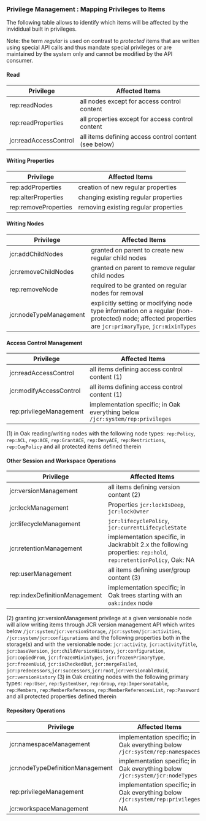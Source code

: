 <!--
   Licensed to the Apache Software Foundation (ASF) under one or more
   contributor license agreements.  See the NOTICE file distributed with
   this work for additional information regarding copyright ownership.
   The ASF licenses this file to You under the Apache License, Version 2.0
   (the "License"); you may not use this file except in compliance with
   the License.  You may obtain a copy of the License at

       http://www.apache.org/licenses/LICENSE-2.0

   Unless required by applicable law or agreed to in writing, software
   distributed under the License is distributed on an "AS IS" BASIS,
   WITHOUT WARRANTIES OR CONDITIONS OF ANY KIND, either express or implied.
   See the License for the specific language governing permissions and
   limitations under the License.
  -->
### Privilege Management : Mapping Privileges to Items

The following table allows to identify which items will be affected by the
invididual built in privileges.

Note: the term _regular_ is used on contrast to _protected_ items that are written
using special API calls and thus mandate special privileges or are maintained
by the system only and cannot be modified by the API consumer.

#### Read

| Privilege             | Affected Items                                        |
|-----------------------|-------------------------------------------------------|
| rep:readNodes         | all nodes except for access control content           |
| rep:readProperties    | all properties except for access control content      |
| jcr:readAccessControl | all items defining access control content (see below) |

#### Writing Properties

| Privilege             | Affected Items                                        |
|-----------------------|-------------------------------------------------------|
| rep:addProperties     | creation of new regular properties                    |
| rep:alterProperties   | changing existing regular properties                  |
| rep:removeProperties  | removing existing regular properties                  |

#### Writing Nodes

| Privilege             | Affected Items                                        |
|-----------------------|-------------------------------------------------------|
| jcr:addChildNodes     | granted on parent to create new regular child nodes   |
| jcr:removeChildNodes  | granted on parent to remove regular child nodes       |
| rep:removeNode        | required to be granted on regular nodes for removal   |
| jcr:nodeTypeManagement| explicitly setting or modifying node type information on a regular (non-protected) node; affected properties are `jcr:primaryType`, `jcr:mixinTypes` |

#### Access Control Management

| Privilege               | Affected Items                                      |
|-------------------------|-----------------------------------------------------|
| jcr:readAccessControl   | all items defining access control content (1)       |
| jcr:modifyAccessControl | all items defining access control content (1)       |
| rep:privilegeManagement | implementation specific; in Oak everything below `/jcr:system/rep:privileges` |

(1) in Oak reading/writing nodes with the following node types: `rep:Policy`, `rep:ACL`, `rep:ACE`, `rep:GrantACE`, `rep:DenyACE`, `rep:Restrictions`, `rep:CugPolicy` and all protected items defined therein

#### Other Session and Workspace Operations

| Privilege               | Affected Items                                      |
|-------------------------|-----------------------------------------------------|
| jcr:versionManagement   | all items defining version content (2)              |
| jcr:lockManagement      | Properties `jcr:lockIsDeep`, `jcr:lockOwner`        |
| jcr:lifecycleManagement | `jcr:lifecyclePolicy`, `jcr:currentLifecycleState`  |
| jcr:retentionManagement | implementation specific, in Jackrabbit 2.x the following properties: `rep:hold`, `rep:retentionPolicy`, Oak: NA |
| rep:userManagement      | all items defining user/group content (3)           |
| rep:indexDefinitionManagement | implementation specific; in Oak trees starting with an `oak:index` node |

(2) granting jcr:versionManagement privilege at a given versionable node will allow writing items through JCR version management API which writes below `/jcr:system/jcr:versionStorage`, `/jcr:system/jcr:activities`, `/jcr:system/jcr:configurations` and the following properties both in the storage(s) and with the versionable node: `jcr:activity`, `jcr:activityTitle`, `jcr:baseVersion`, `jcr:childVersionHistory`, `jcr:configuration`, `jcr:copiedFrom`, `jcr:frozenMixinTypes`, `jcr:frozenPrimaryType`, `jcr:frozenUuid`, `jcr:isCheckedOut`, `jcr:mergeFailed`, `jcr:predecessors`,`jcr:successors`,`jcr:root`,`jcr:versionableUuid`, `jcr:versionHistory`
(3) in Oak creating nodes with the following primary types: `rep:User`, `rep:SystemUser`, `rep:Group`, `rep:Impersonatable`, `rep:Members`, `rep:MemberReferences`, `rep:MemberReferencesList`, `rep:Password` and all protected properties defined therein

#### Repository Operations

| Privilege               | Affected Items                                      |
|-------------------------|-----------------------------------------------------|
| jcr:namespaceManagement | implementation specific; in Oak everything below `/jcr:system/rep:namespaces` |
| jcr:nodeTypeDefinitionManagement | implementation specific; in Oak everything below `/jcr:system/jcr:nodeTypes` |
| rep:privilegeManagement | implementation specific; in Oak everything below `/jcr:system/rep:privileges` |
| jcr:workspaceManagement | NA                                                  |
